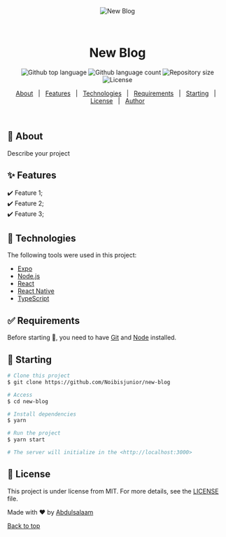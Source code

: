 <div align="center" id="top"> 
  <img src="./.github/app.gif" alt="New Blog" />

  &#xa0;

  <!-- <a href="https://newblog.netlify.app">Demo</a> -->
</div>

<h1 align="center">New Blog</h1>

<p align="center">
  <img alt="Github top language" src="https://img.shields.io/github/languages/top/Noibisjunior/new-blog?color=56BEB8">

  <img alt="Github language count" src="https://img.shields.io/github/languages/count/Noibisjunior/new-blog?color=56BEB8">

  <img alt="Repository size" src="https://img.shields.io/github/repo-size/Noibisjunior/new-blog?color=56BEB8">

  <img alt="License" src="https://img.shields.io/github/license/Noibisjunior/new-blog?color=56BEB8">

  <!-- <img alt="Github issues" src="https://img.shields.io/github/issues/Noibisjunior/new-blog?color=56BEB8" /> -->

  <!-- <img alt="Github forks" src="https://img.shields.io/github/forks/Noibisjunior/new-blog?color=56BEB8" /> -->

  <!-- <img alt="Github stars" src="https://img.shields.io/github/stars/Noibisjunior/new-blog?color=56BEB8" /> -->
</p>

<!-- Status -->

<!-- <h4 align="center"> 
	🚧  New Blog 🚀 Under construction...  🚧
</h4> 

<hr> -->

<p align="center">
  <a href="#dart-about">About</a> &#xa0; | &#xa0; 
  <a href="#sparkles-features">Features</a> &#xa0; | &#xa0;
  <a href="#rocket-technologies">Technologies</a> &#xa0; | &#xa0;
  <a href="#white_check_mark-requirements">Requirements</a> &#xa0; | &#xa0;
  <a href="#checkered_flag-starting">Starting</a> &#xa0; | &#xa0;
  <a href="#memo-license">License</a> &#xa0; | &#xa0;
  <a href="https://github.com/Noibisjunior" target="_blank">Author</a>
</p>

<br>

## :dart: About ##

Describe your project

## :sparkles: Features ##

:heavy_check_mark: Feature 1;\
:heavy_check_mark: Feature 2;\
:heavy_check_mark: Feature 3;

## :rocket: Technologies ##

The following tools were used in this project:

- [Expo](https://expo.io/)
- [Node.js](https://nodejs.org/en/)
- [React](https://pt-br.reactjs.org/)
- [React Native](https://reactnative.dev/)
- [TypeScript](https://www.typescriptlang.org/)

## :white_check_mark: Requirements ##

Before starting :checkered_flag:, you need to have [Git](https://git-scm.com) and [Node](https://nodejs.org/en/) installed.

## :checkered_flag: Starting ##

```bash
# Clone this project
$ git clone https://github.com/Noibisjunior/new-blog

# Access
$ cd new-blog

# Install dependencies
$ yarn

# Run the project
$ yarn start

# The server will initialize in the <http://localhost:3000>
```

## :memo: License ##

This project is under license from MIT. For more details, see the [LICENSE](LICENSE.md) file.


Made with :heart: by <a href="https://github.com/Noibisjunior" target="_blank">Abdulsalaam</a>

<a href="#top">Back to top</a>